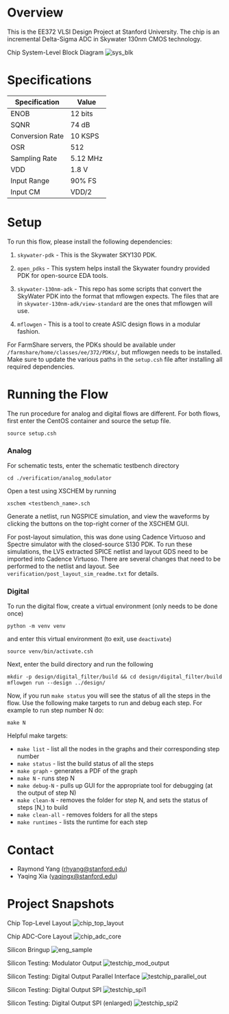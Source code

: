# Overview

This is the EE372 VLSI Design Project at Stanford University. The chip is an incremental Delta-Sigma ADC in Skywater 130nm CMOS technology.

Chip System-Level Block Diagram
![sys_blk](./misc/chip_arch.jpg)

# Specifications
| Specification | Value        |
| ------------- | ------------- |
| ENOB | 12 bits |
| SQNR | 74 dB |
| Conversion Rate | 10 KSPS |
| OSR | 512 |
| Sampling Rate | 5.12 MHz |
| VDD | 1.8 V |
| Input Range | 90% FS |
| Input CM | VDD/2 |

# Setup
To run this flow, please install the following dependencies:

1. `skywater-pdk` - This is the Skywater SKY130 PDK.

2. `open_pdks` - This system helps install the Skywater foundry provided PDK for open-source EDA tools.

3. `skywater-130nm-adk` - This repo has some scripts that convert the SkyWater PDK into the format that mflowgen expects. The files that are in `skywater-130nm-adk/view-standard` are the ones that mflowgen will use.

4. `mflowgen` - This is a tool to create ASIC design flows in a modular fashion.

For FarmShare servers, the PDKs should be available under `/farmshare/home/classes/ee/372/PDKs/`, but mflowgen needs to be installed. Make sure to update the various paths in the `setup.csh` file after installing all required dependencies.

# Running the Flow
The run procedure for analog and digital flows are different. For both flows, first enter the CentOS container and source the setup file.
```
source setup.csh
```

### Analog

For schematic tests, enter the schematic testbench directory
```
cd ./verification/analog_modulator
```
Open a test using XSCHEM by running
```
xschem <testbench_name>.sch
```
Generate a netlist, run NGSPICE simulation, and view the waveforms by clicking the buttons on the top-right corner of the XSCHEM GUI.



For post-layout simulation, this was done using Cadence Virtuoso and Spectre simulator with the closed-source S130 PDK. To run these simulations, the LVS extracted SPICE netlist and layout GDS need to be imported into Cadence Virtuoso. There are several changes that need to be performed to the netlist and layout. See `verification/post_layout_sim_readme.txt` for details.


### Digital

To run the digital flow, create a virtual environment (only needs to be done once)
```
python -m venv venv
```
and enter this virtual environment (to exit, use `deactivate`)
```
source venv/bin/activate.csh
```
Next, enter the build directory and run the following
```
mkdir -p design/digital_filter/build && cd design/digital_filter/build
mflowgen run --design ../design/
```
Now, if you run `make status` you will see the status of all the steps in the flow. Use the following make targets to run and debug each step. For example to run step number N do:
```
make N
```


Helpful make targets:
*  `make list` - list all the nodes in the graphs and their corresponding step number
*  `make status` - list the build status of all the steps
*  `make graph` - generates a PDF of the graph
*  `make N` - runs step N
*  `make debug-N` - pulls up GUI for the appropriate tool for debugging (at the output of step N)
*  `make clean-N` - removes the folder for step N, and sets the status of steps [N,) to build
*  `make clean-all` - removes folders for all the steps
*  `make runtimes` - lists the runtime for each step

# Contact
- Raymond Yang (rhyang@stanford.edu)
- Yaqing Xia (yaqingx@stanford.edu)

# Project Snapshots
Chip Top-Level Layout
![chip_top_layout](./misc/chip_top_lres.png)

Chip ADC-Core Layout
![chip_adc_core](./misc/chip_adc_core.png)

Silicon Bringup
![eng_sample](./silicon_validation/engineering_sample.jpg)

Silicon Testing: Modulator Output
![testchip_mod_output](./silicon_validation/modulator.png)

Silicon Testing: Digital Output Parallel Interface
![testchip_parallel_out](./silicon_validation/parallel_out.png)

Silicon Testing: Digital Output SPI
![testchip_spi1](./silicon_validation/spi_testing1.png)

Silicon Testing: Digital Output SPI (enlarged)
![testchip_spi2](./silicon_validation/spi_testing2.png)

